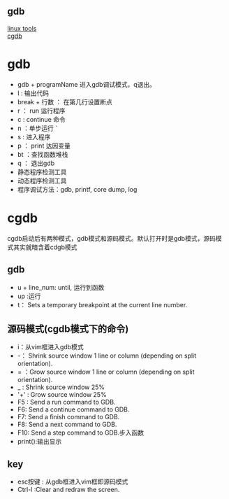 gdb
-----
[linux tools](http://linuxtools-rst.readthedocs.io/zh_CN/latest/tool/gdb.html)  
[cgdb](https://cgdb.github.io/)  

# gdb
- gdb + programName 进入gdb调试模式，q退出。  
- l : 输出代码  
- break + 行数 ： 在第几行设置断点  
- r ： run 运行程序  
- c  : continue 命令  
- n ：单步运行  `
- s : 进入程序
- p ： print 达因变量  
- bt ：查找函数堆栈  
- q ： 退出gdb  
- 静态程序检测工具  
- 动态程序检测工具  
- 程序调试方法：gdb, printf, core dump, log  

# cgdb
cgdb启动后有两种模式，gdb模式和源码模式。默认打开时是gdb模式，源码模式其实就暗含着cdgb模式

## gdb
- u + line_num: until, 运行到函数
- up :运行
- t： Sets a temporary breakpoint at the current line number.

## 源码模式(cgdb模式下的命令)
- i：从vim框进入gdb模式
- -： Shrink source window 1 line or column (depending on split orientation).
- = ：Grow source window 1 line or column (depending on split orientation).
- _ : Shrink source window 25%
- '+' : Grow source window 25%
- F5 : Send a run command to GDB.
- F6: Send a continue command to GDB.
- F7: Send a finish command to GDB.
- F8: Send a next command to GDB.
- F10: Send a step command to GDB.步入函数
- print():输出显示

## key
- esc按键 : 从gdb框进入vim框即源码模式
- Ctrl-l :Clear and redraw the screen.



